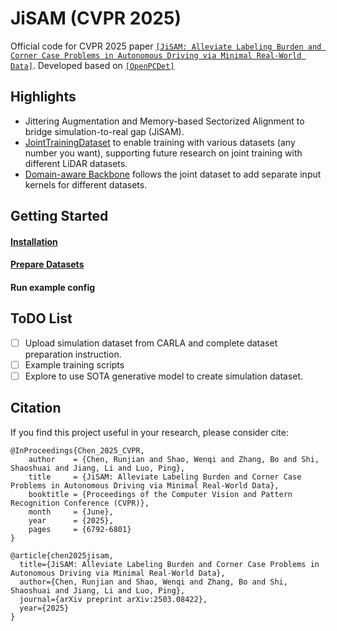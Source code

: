 # JiSAM (CVPR 2025)

Official code for CVPR 2025 paper [`[JiSAM: Alleviate Labeling Burden and Corner Case Problems in Autonomous Driving via Minimal Real-World Data]`](https://openaccess.thecvf.com/content/CVPR2025/papers/Chen_JiSAM_Alleviate_Labeling_Burden_and_Corner_Case_Problems_in_Autonomous_CVPR_2025_paper.pdf). Developed based on [`[OpenPCDet]`](https://github.com/open-mmlab/OpenPCDet)

## Highlights

* Jittering Augmentation and Memory-based Sectorized Alignment to bridge simulation-to-real gap (JiSAM).
* [JointTrainingDataset](./pcdet/datasets/joint_training_dataset/joint_training_dataset.py) to enable training with various datasets (any number you want), supporting future research on joint training with different LiDAR datasets.
* [Domain-aware Backbone](./pcdet/models/backbones_3d/spconv_backbone_joint_training.py) follows the joint dataset to add separate input kernels for different datasets.

## Getting Started

#### [Installation](./docs/INSTALL.md)

#### [Prepare Datasets](./docs/PREPARE_DATASETS.md)

#### Run example config

## ToDO List

- [ ] Upload simulation dataset from CARLA and complete dataset preparation instruction.
- [ ] Example training scripts
- [ ] Explore to use SOTA generative model to create simulation dataset.

## Citation 
If you find this project useful in your research, please consider cite:

```
@InProceedings{Chen_2025_CVPR,
    author    = {Chen, Runjian and Shao, Wenqi and Zhang, Bo and Shi, Shaoshuai and Jiang, Li and Luo, Ping},
    title     = {JiSAM: Alleviate Labeling Burden and Corner Case Problems in Autonomous Driving via Minimal Real-World Data},
    booktitle = {Proceedings of the Computer Vision and Pattern Recognition Conference (CVPR)},
    month     = {June},
    year      = {2025},
    pages     = {6792-6801}
}

@article{chen2025jisam,
  title={JiSAM: Alleviate Labeling Burden and Corner Case Problems in Autonomous Driving via Minimal Real-World Data},
  author={Chen, Runjian and Shao, Wenqi and Zhang, Bo and Shi, Shaoshuai and Jiang, Li and Luo, Ping},
  journal={arXiv preprint arXiv:2503.08422},
  year={2025}
}
```
